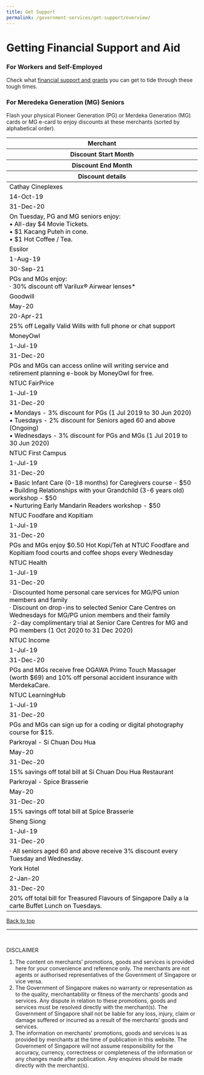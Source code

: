 ```yaml
---
title: Get Support
permalink: /government-services/get-support/overview/
---
```


# <a name = "top"></a>Getting Financial Support and Aid

### For Workers and Self-Employed

Check what  <a href="https://articles.life.gov.sg/financial-support-workers-self-employed/" target="_blank">financial support and grants</a> you can get to tide through these tough times.



### <a name="Seniors Discount"></a>For Meredeka Generation (MG) Seniors

Flash your physical Pioneer Generation (PG) or Merdeka Generation (MG) cards or MG e-card to enjoy discounts at these merchants (sorted by alphabetical order).

<style>
@media
only screen and (max-width: 760px),
(min-device-width: 768px) and (max-device-width: 1024px) {
  table, th, td {
    display: block;
  }
  table, tr, td {
    border: none !important;
  }
}
table, tr, td {
  border: none !important;
}
img {
  height: 243px !important;
  width: 243px !important;
}
</style>



<div class="tg-wrap"><table class="tg">
<thead>
  <tr>
    <th class="tg-rba0">Merchant</th>
    <th class="tg-rba0">Discount Start Month</th>
    <th class="tg-rba0">Discount End Month</th>
    <th class="tg-hle0">Discount details</th>
  </tr>
</thead>
<tbody>
  <tr>
    <td class="tg-qh79"><span style="font-weight:normal;color:#000">Cathay Cineplexes</span></td>
    <td class="tg-q1ff"><span style="font-weight:normal;color:#000">14-Oct-19</span></td>
    <td class="tg-9wq8"><span style="font-weight:normal;color:#000">31-Dec-20</span></td>
    <td class="tg-9wq8"><span style="font-weight:normal;color:#000">On Tuesday, PG and MG seniors enjoy:</span><br><span style="font-weight:normal;color:#000"> • All-day $4 Movie Tickets.</span><br><span style="font-weight:normal;color:#000"> • $1 Kacang Puteh in cone.</span><br><span style="font-weight:normal;color:#000"> • $1 Hot Coffee / Tea.</span></td>
  </tr>
  <tr>
    <td class="tg-qh79"><span style="font-weight:normal;color:#000">Essilor</span></td>
    <td class="tg-9wq8"><span style="font-weight:normal;color:#000">1-Aug-19</span></td>
    <td class="tg-9wq8"><span style="font-weight:normal;color:#000">30-Sep-21</span></td>
    <td class="tg-9wq8"><span style="font-weight:normal;color:#000">PGs and MGs enjoy:</span><br><span style="font-weight:normal;color:#000"> · 30% discount off Varilux® Airwear lenses*</span></td>
  </tr>
  <tr>
    <td class="tg-9wq8"><span style="font-weight:normal;color:#000">Goodwill</span></td>
    <td class="tg-9wq8"><span style="font-weight:normal;color:#000">May-20</span></td>
    <td class="tg-9wq8"><span style="font-weight:normal;color:#000">20-Apr-21</span></td>
    <td class="tg-9wq8"><span style="font-weight:normal;color:#000">25% off Legally Valid Wills with full phone or chat support</span></td>
  </tr>
  <tr>
    <td class="tg-9wq8"><span style="font-weight:normal;color:#000">MoneyOwl</span></td>
    <td class="tg-9wq8"><span style="font-weight:normal;color:#000">1-Jul-19</span></td>
    <td class="tg-9wq8"><span style="font-weight:normal;color:#000">31-Dec-20</span></td>
    <td class="tg-9wq8"><span style="font-weight:normal;color:#000">PGs and MGs can access online will writing service and retirement planning e-book by MoneyOwl for free.</span></td>
  </tr>
  <tr>
    <td class="tg-9wq8"><span style="font-weight:normal;color:#000">NTUC FairPrice</span></td>
    <td class="tg-9wq8"><span style="font-weight:normal;color:#000">1-Jul-19</span></td>
    <td class="tg-9wq8"><span style="font-weight:normal;color:#000">31-Dec-20</span></td>
    <td class="tg-9wq8"><span style="font-weight:normal;color:#000">• Mondays - 3% discount for PGs (1 Jul 2019 to 30 Jun 2020)</span><br><span style="font-weight:normal;color:#000"> • Tuesdays - 2% discount for Seniors aged 60 and above (Ongoing)</span><br><span style="font-weight:normal;color:#000"> • Wednesdays - 3% discount for PGs and MGs (1 Jul 2019 to 30 Jun 2020)</span></td>
  </tr>
  <tr>
    <td class="tg-9wq8"><span style="font-weight:normal;color:#000">NTUC First Campus</span></td>
    <td class="tg-9wq8"><span style="font-weight:normal;color:#000">1-Jul-19</span></td>
    <td class="tg-9wq8"><span style="font-weight:normal;color:#000">31-Dec-20</span></td>
    <td class="tg-9wq8"><span style="font-weight:normal;color:#000">• Basic Infant Care (0-18 months) for Caregivers course - $50</span><br><span style="font-weight:normal;color:#000"> • Building Relationships with your Grandchild (3-6 years old) workshop - $50</span><br><span style="font-weight:normal;color:#000"> • Nurturing Early Mandarin Readers workshop - $50</span></td>
  </tr>
  <tr>
    <td class="tg-9wq8"><span style="font-weight:normal;color:#000">NTUC Foodfare and Kopitiam</span></td>
    <td class="tg-9wq8"><span style="font-weight:normal;color:#000">1-Jul-19</span></td>
    <td class="tg-9wq8"><span style="font-weight:normal;color:#000">31-Dec-20</span></td>
    <td class="tg-9wq8"><span style="font-weight:normal;color:#000">PGs and MGs enjoy $0.50 Hot Kopi/Teh at NTUC Foodfare and Kopitiam food courts and coffee shops every Wednesday</span></td>
  </tr>
  <tr>
    <td class="tg-9wq8"><span style="font-weight:normal;color:#000">NTUC Health</span></td>
    <td class="tg-9wq8"><span style="font-weight:normal;color:#000">1-Jul-19</span></td>
    <td class="tg-9wq8"><span style="font-weight:normal;color:#000">31-Dec-20</span></td>
    <td class="tg-9wq8"><span style="font-weight:normal;color:#000">· Discounted home personal care services for MG/PG union members and family</span><br><span style="font-weight:normal;color:#000"> · Discount on drop-ins to selected Senior Care Centres on Wednesdays for MG/PG union members and their family</span><br><span style="font-weight:normal;color:#000"> · 2-day complimentary trial at Senior Care Centres for MG and PG members (1 Oct 2020 to 31 Dec 2020)</span></td>
  </tr>
  <tr>
    <td class="tg-9wq8"><span style="font-weight:normal;color:#000">NTUC Income</span></td>
    <td class="tg-9wq8"><span style="font-weight:normal;color:#000">1-Jul-19</span></td>
    <td class="tg-9wq8"><span style="font-weight:normal;color:#000">31-Dec-20</span></td>
    <td class="tg-9wq8"><span style="font-weight:normal;color:#000">PGs and MGs receive free OGAWA Primo Touch Massager (worth $69) and 10% off personal accident insurance with MerdekaCare.</span></td>
  </tr>
  <tr>
    <td class="tg-9wq8"><span style="font-weight:normal;color:#000">NTUC LearningHub</span></td>
    <td class="tg-9wq8"><span style="font-weight:normal;color:#000">1-Jul-19</span></td>
    <td class="tg-9wq8"><span style="font-weight:normal;color:#000">31-Dec-20</span></td>
    <td class="tg-9wq8"><span style="font-weight:normal;color:#000">PGs and MGs can sign up for a coding or digital photography course for $15.</span></td>
  </tr>
  <tr>
    <td class="tg-9wq8"><span style="font-weight:normal;color:#000">Parkroyal - Si Chuan Dou Hua</span></td>
    <td class="tg-9wq8"><span style="font-weight:normal;color:#000">May-20</span></td>
    <td class="tg-9wq8"><span style="font-weight:normal;color:#000">31-Dec-20</span></td>
    <td class="tg-9wq8"><span style="font-weight:normal;color:#000">15% savings off total bill at Si Chuan Dou Hua Restaurant</span></td>
  </tr>
  <tr>
    <td class="tg-9wq8"><span style="font-weight:normal;color:#000">Parkroyal - Spice Brasserie</span></td>
    <td class="tg-9wq8"><span style="font-weight:normal;color:#000">May-20</span></td>
    <td class="tg-9wq8"><span style="font-weight:normal;color:#000">31-Dec-20</span></td>
    <td class="tg-9wq8"><span style="font-weight:normal;color:#000">15% savings off total bill at Spice Brasserie</span></td>
  </tr>
  <tr>
    <td class="tg-9wq8"><span style="font-weight:normal;color:#000">Sheng Siong</span></td>
    <td class="tg-9wq8"><span style="font-weight:normal;color:#000">1-Jul-19</span></td>
    <td class="tg-9wq8"><span style="font-weight:normal;color:#000">31-Dec-20</span></td>
    <td class="tg-9wq8"><span style="font-weight:normal;color:#000">· All seniors aged 60 and above receive 3% discount every Tuesday and Wednesday.</span></td>
  </tr>
  <tr>
    <td class="tg-9wq8"><span style="font-weight:normal;color:#000">York Hotel</span></td>
    <td class="tg-9wq8"><span style="font-weight:normal;color:#000">2-Jan-20</span></td>
    <td class="tg-9wq8"><span style="font-weight:normal;color:#000">31-Dec-20</span></td>
    <td class="tg-9wq8"><span style="font-weight:normal;color:#000">20% off total bill for Treasured Flavours of Singapore Daily a la carte Buffet Lunch on Tuesdays.</span></td>
  </tr>
</tbody>
</table>
</div>

[Back to top](#top)

--------------------------------------- 
<br>

DISCLAIMER
<ol>
<li>The content on merchants’ promotions, goods and services is provided here for your convenience and reference only. The merchants are not agents or authorised representatives of the Government of Singapore or vice versa.</li>

<li>The Government of Singapore makes no warranty or representation as to the quality, merchantability or fitness of the merchants’ goods and services. Any dispute in relation to these promotions, goods and services must be resolved directly with the merchant(s). The Government of Singapore shall not be liable for any loss, injury, claim or damage suffered or incurred as a result of the merchants’ goods and services.</li>

<li>The information on merchants’ promotions, goods and services is as provided by merchants at the time of publication in this website. The Government of Singapore will not assume responsibility for the accuracy, currency, correctness or completeness of the information or any changes made after publication. Any enquires should be made directly with the merchant(s).</li>
</ol>

 
